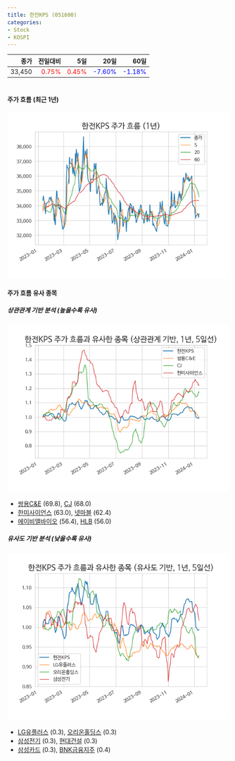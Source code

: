 ```yaml
---
title: 한전KPS (051600)
categories:
- Stock
- KOSPI
---
```


|종가|전일대비|5일|20일|60일|
|---:|-------:|--:|---:|---:|
|33,450|<span style="color: red">0.75%</span>|<span style="color: red">0.45%</span>|<span style="color: blue">-7.60%</span>|<span style="color: blue">-1.18%</span>|

<!-- more -->
#
#### 주가 흐름 (최근 1년)
![051600](/assets/images/stock/051600.png)


#### 주가 흐름 유사 종목


##### 상관관계 기반 분석 (높을수록 유사)
![051600](/assets/images/stock/051600_corr.png)
- [쌍용C&E](/003410/) (69.8), [CJ](/001040/) (68.0)
- [한미사이언스](/008930/) (63.0), [넷마블](/251270/) (62.4)
- [에이비엘바이오](/298380/) (56.4), [HLB](/028300/) (56.0)


##### 유사도 기반 분석 (낮을수록 유사)	
![051600](/assets/images/stock/051600_sim.png)
- [LG유플러스](/032640/) (0.3), [오리온홀딩스](/001800/) (0.3)
- [삼성전기](/009150/) (0.3), [현대건설](/000720/) (0.3)
- [삼성카드](/029780/) (0.3), [BNK금융지주](/138930/) (0.4)